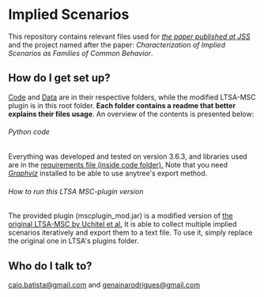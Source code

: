# Implied Scenarios

This repository contains relevant files used for [_the paper published at JSS_](https://doi.org/10.1016/j.jss.2019.110425) and the project named after the paper: _Characterization of Implied Scenarios as Families of Common Behavior_.

## How do I get set up?

[Code](code/) and [Data](data/) are in their respective folders, while the modified LTSA-MSC plugin is in this root folder. **Each folder contains a readme that better explains their files usage**. An overview of the contents is presented below:

###### Python code
Everything was developed and tested on version 3.6.3, and libraries used are in the [requirements file (inside code folder).](code/requirements.txt) Note that you need [_Graphviz_](https://www.graphviz.org) installed to be able to use anytree's export method.

###### How to run this LTSA MSC-plugin version
The provided plugin (mscplugin_mod.jar) is a modified version of [the original LTSA-MSC by Uchitel et al.](https://www.doc.ic.ac.uk/ltsa/msc/)
It is able to collect multiple implied scenarios iteratively and export them to a text file.
To use it, simply replace the original one in LTSA's plugins folder.


## Who do I talk to?

caio.batista@gmail.com and genainarodrigues@gmail.com

